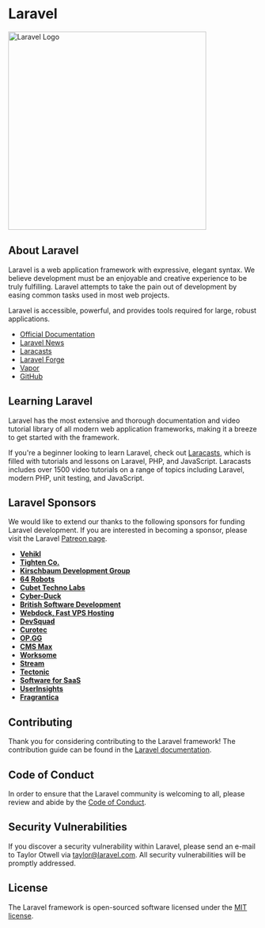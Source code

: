 # Laravel

<a href="https://laravel.com" target="_blank"><img src="https://laravel.com/img/logotype.min.svg" width="400" alt="Laravel Logo"></a>

## About Laravel

Laravel is a web application framework with expressive, elegant syntax. We believe development must be an enjoyable and creative experience to be truly fulfilling. Laravel attempts to take the pain out of development by easing common tasks used in most web projects.

Laravel is accessible, powerful, and provides tools required for large, robust applications.

- [Official Documentation](https://laravel.com/docs)
- [Laravel News](https://laravel-news.com)
- [Laracasts](https://laracasts.com)
- [Laravel Forge](https://forge.laravel.com)
- [Vapor](https://vapor.laravel.com)
- [GitHub](https://github.com/laravel/laravel)

## Learning Laravel

Laravel has the most extensive and thorough documentation and video tutorial library of all modern web application frameworks, making it a breeze to get started with the framework.

If you're a beginner looking to learn Laravel, check out [Laracasts](https://laracasts.com), which is filled with tutorials and lessons on Laravel, PHP, and JavaScript. Laracasts includes over 1500 video tutorials on a range of topics including Laravel, modern PHP, unit testing, and JavaScript.

## Laravel Sponsors

We would like to extend our thanks to the following sponsors for funding Laravel development. If you are interested in becoming a sponsor, please visit the Laravel [Patreon page](https://patreon.com/taylorotwell).

- **[Vehikl](https://vehikl.com/)**
- **[Tighten Co.](https://tighten.co/)**
- **[Kirschbaum Development Group](https://kirschbaumdevelopment.com/)**
- **[64 Robots](https://64robots.com/)**
- **[Cubet Techno Labs](https://cubettech.com/)**
- **[Cyber-Duck](https://cyber-duck.co.uk)**
- **[British Software Development](https://www.britishsoftware.co)**
- **[Webdock, Fast VPS Hosting](https://www.webdock.io/en)**
- **[DevSquad](https://devsquad.com)**
- **[Curotec](https://www.curotec.com/services/technologies/laravel/)**
- **[OP.GG](https://op.gg)**
- **[CMS Max](https://www.cmsmax.com/)**
- **[Worksome](https://www.worksome.com/)**
- **[Stream](https://getstream.io/?utm_source=Laravel&utm_medium=docs)**
- **[Tectonic](https://tectonic.io/)**
- **[Software for SaaS](https://github.com/softwareforgood)**
- **[UserInsights](https://userinsights.com)**
- **[Fragrantica](https://www.fragrantica.com)**

## Contributing

Thank you for considering contributing to the Laravel framework! The contribution guide can be found in the [Laravel documentation](https://laravel.com/docs/contributions).

## Code of Conduct

In order to ensure that the Laravel community is welcoming to all, please review and abide by the [Code of Conduct](https://laravel.com/docs/contributions#code-of-conduct).

## Security Vulnerabilities

If you discover a security vulnerability within Laravel, please send an e-mail to Taylor Otwell via [taylor@laravel.com](mailto:taylor@laravel.com). All security vulnerabilities will be promptly addressed.

## License

The Laravel framework is open-sourced software licensed under the [MIT license](https://opensource.org/licenses/MIT).
